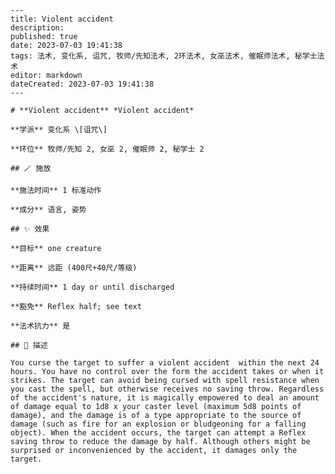 
    ---
    title: Violent accident
    description: 
    published: true
    date: 2023-07-03 19:41:38
    tags: 法术, 变化系, 诅咒, 牧师/先知法术, 2环法术, 女巫法术, 催眠师法术, 秘学士法术
    editor: markdown
    dateCreated: 2023-07-03 19:41:38
    ---

    # **Violent accident** *Violent accident*

    **学派** 变化系 \[诅咒\] 

    **环位** 牧师/先知 2, 女巫 2, 催眠师 2, 秘学士 2

    ## 🪄 施放

    **施法时间** 1 标准动作

    **成分** 语言, 姿势

    ## ✨ 效果 

    **目标** one creature 

    **距离** 远距 (400尺+40尺/等级)  

    **持续时间** 1 day or until discharged 

    **豁免** Reflex half; see text

    **法术抗力** 是

    ## 📖 描述

    You curse the target to suffer a violent accident  within the next 24 hours. You have no control over the form the accident takes or when it strikes. The target can avoid being cursed with spell resistance when you cast the spell, but otherwise receives no saving throw. Regardless of the accident's nature, it is magically empowered to deal an amount of damage equal to 1d8 x your caster level (maximum 5d8 points of damage), and the damage is of a type appropriate to the source of damage (such as fire for an explosion or bludgeoning for a falling object). When the accident occurs, the target can attempt a Reflex saving throw to reduce the damage by half. Although others might be surprised or inconvenienced by the accident, it damages only the target.
    